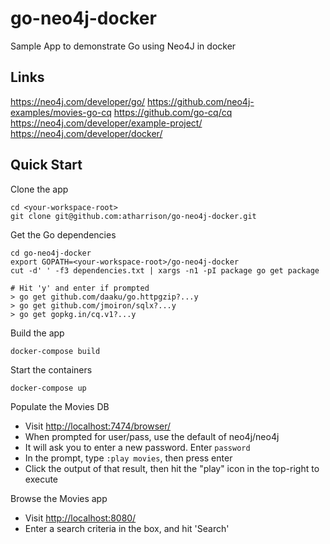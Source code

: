 # go-neo4j-docker
Sample App to demonstrate Go using Neo4J in docker

## Links

https://neo4j.com/developer/go/
https://github.com/neo4j-examples/movies-go-cq
https://github.com/go-cq/cq
https://neo4j.com/developer/example-project/
https://neo4j.com/developer/docker/


## Quick Start

Clone the app

    cd <your-workspace-root>
    git clone git@github.com:atharrison/go-neo4j-docker.git
    
Get the Go dependencies

    cd go-neo4j-docker
    export GOPATH=<your-workspace-root>/go-neo4j-docker
    cut -d' ' -f3 dependencies.txt | xargs -n1 -pI package go get package
    
    # Hit 'y' and enter if prompted
    > go get github.com/daaku/go.httpgzip?...y
    > go get github.com/jmoiron/sqlx?...y
    > go get gopkg.in/cq.v1?...y

Build the app

    docker-compose build
    
Start the containers

    docker-compose up
    
Populate the Movies DB

* Visit [http://localhost:7474/browser/](http://localhost:7474/browser/)
* When prompted for user/pass, use the default of neo4j/neo4j
* It will ask you to enter a new password. Enter `password`
* In the prompt, type `:play movies`, then press enter
* Click the output of that result, then hit the "play" icon in the top-right to execute

Browse the Movies app

* Visit [http://localhost:8080/](http://localhost:8080/)
* Enter a search criteria in the box, and hit 'Search'

